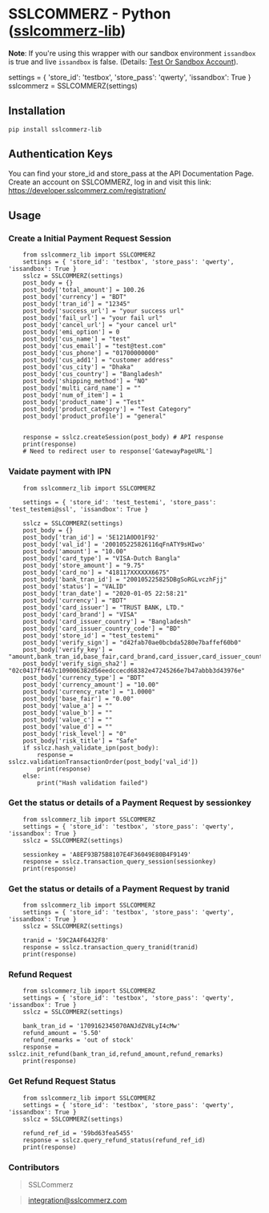 # SSLCOMMERZ - Python ([sslcommerz-lib](https://pypi.org/project/sslcommerz-lib/))

**Note**: If you're using this wrapper with our sandbox environment `issandbox` is true and live `issandbox` is false. (Details: [Test Or Sandbox Account](https://developer.sslcommerz.com/registration/)).

settings = { 'store_id': 'testbox', 'store_pass': 'qwerty', 'issandbox': True }
sslcommerz = SSLCOMMERZ(settings)

## Installation

`pip install sslcommerz-lib`

## Authentication Keys

You can find your store_id and store_pass at the API Documentation Page.
Create an account on SSLCOMMERZ, log in and visit this link:
https://developer.sslcommerz.com/registration/

## Usage

### Create a Initial Payment Request Session 

```python3
    from sslcommerz_lib import SSLCOMMERZ 
    settings = { 'store_id': 'testbox', 'store_pass': 'qwerty', 'issandbox': True }
    sslcz = SSLCOMMERZ(settings)
    post_body = {}
    post_body['total_amount'] = 100.26
    post_body['currency'] = "BDT"
    post_body['tran_id'] = "12345"
    post_body['success_url'] = "your success url"
    post_body['fail_url'] = "your fail url"
    post_body['cancel_url'] = "your cancel url"
    post_body['emi_option'] = 0
    post_body['cus_name'] = "test"
    post_body['cus_email'] = "test@test.com"
    post_body['cus_phone'] = "01700000000"
    post_body['cus_add1'] = "customer address"
    post_body['cus_city'] = "Dhaka"
    post_body['cus_country'] = "Bangladesh"
    post_body['shipping_method'] = "NO"
    post_body['multi_card_name'] = ""
    post_body['num_of_item'] = 1
    post_body['product_name'] = "Test"
    post_body['product_category'] = "Test Category"
    post_body['product_profile'] = "general"


    response = sslcz.createSession(post_body) # API response
    print(response)
    # Need to redirect user to response['GatewayPageURL']
```

### Vaidate payment with IPN

```python3
    from sslcommerz_lib import SSLCOMMERZ

    settings = { 'store_id': 'test_testemi', 'store_pass': 'test_testemi@ssl', 'issandbox': True } 

    sslcz = SSLCOMMERZ(settings)
    post_body = {}
    post_body['tran_id'] = '5E121A0D01F92'
    post_body['val_id'] = '200105225826116qFnATY9sHIwo'
    post_body['amount'] = "10.00"
    post_body['card_type'] = "VISA-Dutch Bangla"
    post_body['store_amount'] = "9.75"
    post_body['card_no'] = "418117XXXXXX6675"
    post_body['bank_tran_id'] = "200105225825DBgSoRGLvczhFjj"
    post_body['status'] = "VALID"
    post_body['tran_date'] = "2020-01-05 22:58:21"
    post_body['currency'] = "BDT"
    post_body['card_issuer'] = "TRUST BANK, LTD."
    post_body['card_brand'] = "VISA"
    post_body['card_issuer_country'] = "Bangladesh"
    post_body['card_issuer_country_code'] = "BD"
    post_body['store_id'] = "test_testemi"
    post_body['verify_sign'] = "d42fab70ae0bcbda5280e7baffef60b0"
    post_body['verify_key'] = "amount,bank_tran_id,base_fair,card_brand,card_issuer,card_issuer_country,card_issuer_country_code,card_no,card_type,currency,currency_amount,currency_rate,currency_type,risk_level,risk_title,status,store_amount,store_id,tran_date,tran_id,val_id,value_a,value_b,value_c,value_d"
    post_body['verify_sign_sha2'] = "02c0417ff467c109006382d56eedccecd68382e47245266e7b47abbb3d43976e"
    post_body['currency_type'] = "BDT"
    post_body['currency_amount'] = "10.00"
    post_body['currency_rate'] = "1.0000"
    post_body['base_fair'] = "0.00"
    post_body['value_a'] = ""
    post_body['value_b'] = ""
    post_body['value_c'] = ""
    post_body['value_d'] = ""
    post_body['risk_level'] = "0"
    post_body['risk_title'] = "Safe"
    if sslcz.hash_validate_ipn(post_body):
        response = sslcz.validationTransactionOrder(post_body['val_id'])
        print(response)
    else:
        print("Hash validation failed")
```


### Get the status or details of a Payment Request by sessionkey

```python3
    from sslcommerz_lib import SSLCOMMERZ 
    settings = { 'store_id': 'testbox', 'store_pass': 'qwerty', 'issandbox': True }
    sslcz = SSLCOMMERZ(settings)

    sessionkey = 'A8EF93B75B8107E4F36049E80B4F9149'
    response = sslcz.transaction_query_session(sessionkey)
    print(response)
```


### Get the status or details of a Payment Request by tranid

```python3
    from sslcommerz_lib import SSLCOMMERZ 
    settings = { 'store_id': 'testbox', 'store_pass': 'qwerty', 'issandbox': True }
    sslcz = SSLCOMMERZ(settings)

    tranid = '59C2A4F6432F8'
    response = sslcz.transaction_query_tranid(tranid)
    print(response)
```

### Refund Request 

```python3
    from sslcommerz_lib import SSLCOMMERZ 
    settings = { 'store_id': 'testbox', 'store_pass': 'qwerty', 'issandbox': True }
    sslcz = SSLCOMMERZ(settings)

    bank_tran_id = '1709162345070ANJdZV8LyI4cMw'
    refund_amount = '5.50'
    refund_remarks = 'out of stock'
    response = sslcz.init_refund(bank_tran_id,refund_amount,refund_remarks)
    print(response)
```


### Get Refund Request Status

```python3
    from sslcommerz_lib import SSLCOMMERZ 
    settings = { 'store_id': 'testbox', 'store_pass': 'qwerty', 'issandbox': True }
    sslcz = SSLCOMMERZ(settings)

    refund_ref_id = '59bd63fea5455'
    response = sslcz.query_refund_status(refund_ref_id)
    print(response)
```


### Contributors

> SSLCommerz

> integration@sslcommerz.com

